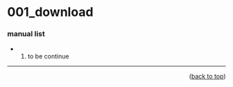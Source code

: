 <a name="topage"></a>

# 001_download

### manual list

   * 1. to be continue


-----

<p align="right">(<a href="#topage">back to top</a>)</p>
<br/>
<br/>
